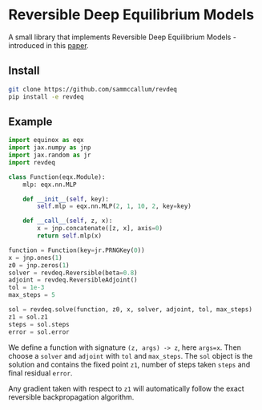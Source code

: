 # Reversible Deep Equilibrium Models

A small library that implements Reversible Deep Equilibrium Models - introduced in this [paper](https://arxiv.org/abs/2509.12917).

## Install
```bash
git clone https://github.com/sammccallum/revdeq
pip install -e revdeq
```

## Example
```python
import equinox as eqx
import jax.numpy as jnp
import jax.random as jr
import revdeq

class Function(eqx.Module):
    mlp: eqx.nn.MLP

    def __init__(self, key):
        self.mlp = eqx.nn.MLP(2, 1, 10, 2, key=key)

    def __call__(self, z, x):
        x = jnp.concatenate([z, x], axis=0)
        return self.mlp(x)

function = Function(key=jr.PRNGKey(0))
x = jnp.ones(1)
z0 = jnp.zeros(1)
solver = revdeq.Reversible(beta=0.8)
adjoint = revdeq.ReversibleAdjoint()
tol = 1e-3
max_steps = 5 

sol = revdeq.solve(function, z0, x, solver, adjoint, tol, max_steps)
z1 = sol.z1
steps = sol.steps
error = sol.error
```

We define a function with signature `(z, args) -> z`, here `args=x`. Then choose a `solver` and `adjoint` with `tol` and `max_steps`. The `sol` object is the solution and contains the fixed point `z1`, number of steps taken `steps` and final residual `error`.

Any gradient taken with respect to `z1` will automatically follow the exact reversible backpropagation algorithm.
